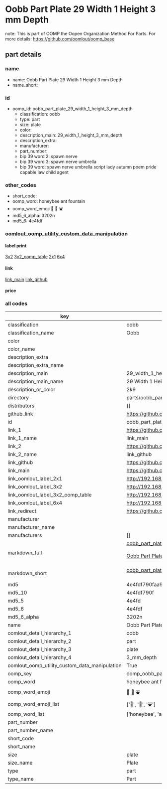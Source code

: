 # Oobb Part Plate 29 Width 1 Height 3 mm Depth  

note: This is part of OOMP the Oopen Organization Method For Parts. For more details: https://github.com/oomlout/oomp_base

##  part details
  







### name
* name: Oobb Part Plate 29 Width 1 Height 3 mm Depth
* name_short: 
### id
* oomp_id: oobb_part_plate_29_width_1_height_3_mm_depth
  * classification: oobb
  * type: part
  * size: plate
  * color: 
  * description_main: 29_width_1_height_3_mm_depth
  * description_extra: 
  * manufacturer: 
  * part_number: 
  * bip 39 word 2: spawn nerve
  * bip 39 word 3: spawn nerve umbrella
  * bip 39 word: spawn nerve umbrella script lady autumn poem pride capable law child agent

### other_codes
* short_code: 
* oomp_word: honeybee ant fountain
* oomp_word_emoji :honeybee: :ant: :fountain:
* md5_6_alpha: 3202n
* md5_6: 4e4fdf






### oomlout_oomp_utility_custom_data_manipulation
#### label print
[3x2](http://192.168.1.245:1112/?label=oomp%203202n)
[3x2_oomp_table](http://192.168.1.108:1112/?label=oomp%203202n)
[2x1](http://192.168.1.242:1112/?label=oomp%203202n)
[6x4](http://192.168.1.55:1112/?label=oomp%203202n)    

#### link

[link_main](https://github.com/oomlout/oomlout_oomp_version_1_messy/tree/main/parts/oobb_part_plate_29_width_1_height_3_mm_depth) [link_github](https://github.com/oomlout/oomlout_oomp_version_1_messy/tree/main/parts/oobb_part_plate_29_width_1_height_3_mm_depth)                             

#### price







### all codes 
| key | value |  
| --- | --- |  
| classification | oobb |  
| classification_name | Oobb |  
| color |  |  
| color_name |  |  
| description_extra |  |  
| description_extra_name |  |  
| description_main | 29_width_1_height_3_mm_depth |  
| description_main_name | 29 Width 1 Height 3 mm Depth |  
| description_or_color | 2k9 |  
| directory | parts/oobb_part_plate_29_width_1_height_3_mm_depth |  
| distributors | [] |  
| github_link | https://github.com/oomlout/oomlout_oomp_part_src/tree/main/parts/oobb_part_plate_29_width_1_height_3_mm_depth |  
| id | oobb_part_plate_29_width_1_height_3_mm_depth |  
| link_1 | https://github.com/oomlout/oomlout_oomp_version_1_messy/tree/main/parts/oobb_part_plate_29_width_1_height_3_mm_depth |  
| link_1_name | link_main |  
| link_2 | https://github.com/oomlout/oomlout_oomp_version_1_messy/tree/main/parts/oobb_part_plate_29_width_1_height_3_mm_depth |  
| link_2_name | link_github |  
| link_github | https://github.com/oomlout/oomlout_oomp_version_1_messy/tree/main/parts/oobb_part_plate_29_width_1_height_3_mm_depth |  
| link_main | https://github.com/oomlout/oomlout_oomp_version_1_messy/tree/main/parts/oobb_part_plate_29_width_1_height_3_mm_depth |  
| link_oomlout_label_2x1 | http://192.168.1.242:1112/?label=oomp%203202n |  
| link_oomlout_label_3x2 | http://192.168.1.245:1112/?label=oomp%203202n |  
| link_oomlout_label_3x2_oomp_table | http://192.168.1.108:1112/?label=oomp%203202n |  
| link_oomlout_label_6x4 | http://192.168.1.55:1112/?label=oomp%203202n |  
| link_redirect | https://github.com/oomlout/oomlout_oomp_version_1_messy/tree/main/parts/oobb_part_plate_29_width_1_height_3_mm_depth |  
| manufacturer |  |  
| manufacturer_name |  |  
| manufacturers | [] |  
| markdown_full | [oobb_part_plate_29_width_1_height_3_mm_depth](none)<br>[](none)<br>[Oobb Part Plate 29 Width 1 Height 3 Mm Depth](none)<br><br> |  
| markdown_short | [oobb_part_plate_29_width_1_height_3_mm_depth](none)<br><br> |  
| md5 | 4e4fdf790faa94e03ebe4c1bd8651e85 |  
| md5_10 | 4e4fdf790f |  
| md5_5 | 4e4fd |  
| md5_6 | 4e4fdf |  
| md5_6_alpha | 3202n |  
| name | Oobb Part Plate 29 Width 1 Height 3 mm Depth |  
| oomlout_detail_hierarchy_1 | oobb |  
| oomlout_detail_hierarchy_2 | part |  
| oomlout_detail_hierarchy_3 | plate |  
| oomlout_detail_hierarchy_4 | 3_mm_depth |  
| oomlout_oomp_utility_custom_data_manipulation | True |  
| oomp_key | oomp_oobb_part_plate_29_width_1_height_3_mm_depth |  
| oomp_word | honeybee ant fountain |  
| oomp_word_emoji | :honeybee: :ant: :fountain: |  
| oomp_word_emoji_list | [':honeybee:', ':ant:', ':fountain:'] |  
| oomp_word_list | ['honeybee', 'ant', 'fountain'] |  
| part_number |  |  
| part_number_name |  |  
| short_code |  |  
| short_name |  |  
| size | plate |  
| size_name | Plate |  
| type | part |  
| type_name | Part |  
